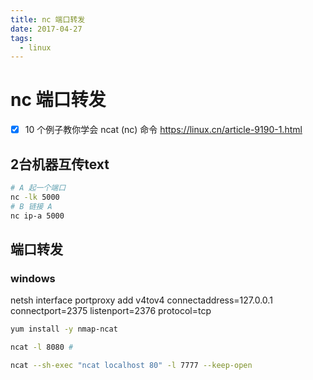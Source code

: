 ```yaml
---
title: nc 端口转发
date: 2017-04-27
tags:
  - linux
---
```


# nc 端口转发

- [x] 10 个例子教你学会 ncat (nc) 命令 https://linux.cn/article-9190-1.html

## 2台机器互传text

```sh
# A 起一个端口
nc -lk 5000
# B 链接 A
nc ip-a 5000
```

## 端口转发

### windows

netsh interface portproxy add v4tov4 connectaddress=127.0.0.1 connectport=2375 listenport=2376 protocol=tcp

```sh
yum install -y nmap-ncat

ncat -l 8080 #

ncat --sh-exec "ncat localhost 80" -l 7777 --keep-open
```
